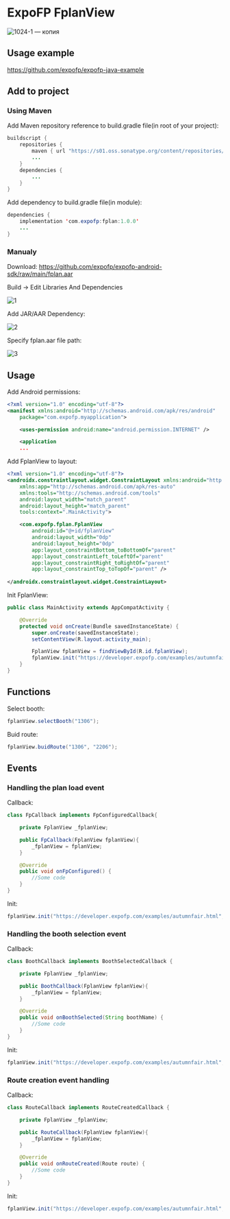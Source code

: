 # ExpoFP FplanView

![1024-1 — копия](https://user-images.githubusercontent.com/60826376/146822762-66188b40-54f4-49dd-9479-9166d8aec672.jpeg)

## Usage example

https://github.com/expofp/expofp-java-example

## Add to project

### Using Maven

Add Maven repository reference to build.gradle file(in root of your project):

```java
buildscript {
    repositories {
        maven { url "https://s01.oss.sonatype.org/content/repositories/releases" }
        ...
    }
    dependencies {
        ...
    }
}
```

Add dependency to build.gradle file(in module):

```java
dependencies {
    implementation 'com.expofp:fplan:1.0.0'
    ... 
}
```

### Manualy

Download: https://github.com/expofp/expofp-android-sdk/raw/main/fplan.aar

Build -> Edit Libraries And Dependencies

![1](https://user-images.githubusercontent.com/60826376/146797004-f32a33a7-15bd-4b89-ba18-714302d361fb.png)

Add JAR/AAR Dependency:

![2](https://user-images.githubusercontent.com/60826376/146797025-8802e787-4c2a-4de2-a6b5-17eccf3324a4.png)

Specify fplan.aar file path:

![3](https://user-images.githubusercontent.com/60826376/146797034-a36e1094-7eb3-449b-a27a-373bbeecf1ef.png)


## Usage

Add Android permissions:

```xml
<?xml version="1.0" encoding="utf-8"?>
<manifest xmlns:android="http://schemas.android.com/apk/res/android"
    package="com.expofp.myapplication">

    <uses-permission android:name="android.permission.INTERNET" />

    <application
    ...
```

Add FplanView to layout:

```xml
<?xml version="1.0" encoding="utf-8"?>
<androidx.constraintlayout.widget.ConstraintLayout xmlns:android="http://schemas.android.com/apk/res/android"
    xmlns:app="http://schemas.android.com/apk/res-auto"
    xmlns:tools="http://schemas.android.com/tools"
    android:layout_width="match_parent"
    android:layout_height="match_parent"
    tools:context=".MainActivity">

    <com.expofp.fplan.FplanView
        android:id="@+id/fplanView"
        android:layout_width="0dp"
        android:layout_height="0dp"
        app:layout_constraintBottom_toBottomOf="parent"
        app:layout_constraintLeft_toLeftOf="parent"
        app:layout_constraintRight_toRightOf="parent"
        app:layout_constraintTop_toTopOf="parent" />
  
</androidx.constraintlayout.widget.ConstraintLayout>
```

Init FplanView:

```java
public class MainActivity extends AppCompatActivity {

    @Override
    protected void onCreate(Bundle savedInstanceState) {
        super.onCreate(savedInstanceState);
        setContentView(R.layout.activity_main);

        FplanView fplanView = findViewById(R.id.fplanView);
        fplanView.init("https://developer.expofp.com/examples/autumnfair.html", null, null, null);
    }
}
```


## Functions

Select booth:

```java
fplanView.selectBooth("1306");
```

Buid route:

```java
fplanView.buidRoute("1306", "2206");
```


## Events


### Handling the plan load event

Callback:

```java
class FpCallback implements FpConfiguredCallback{

    private FplanView _fplanView;

    public FpCallback(FplanView fplanView){
        _fplanView = fplanView;
    }

    @Override
    public void onFpConfigured() {
        //Some code
    }
}
```

Init:

```java
fplanView.init("https://developer.expofp.com/examples/autumnfair.html", null, new FpCallback(fplanView), null);
```


### Handling the booth selection event

Callback:

```java
class BoothCallback implements BoothSelectedCallback {

    private FplanView _fplanView;

    public BoothCallback(FplanView fplanView){
        _fplanView = fplanView;
    }

    @Override
    public void onBoothSelected(String boothName) {
        //Some code
    }
}
```

Init:

```java
fplanView.init("https://developer.expofp.com/examples/autumnfair.html", new BoothCallback(fplanView), null, null);
```


### Route creation event handling

Callback:

```java
class RouteCallback implements RouteCreatedCallback {

    private FplanView _fplanView;

    public RouteCallback(FplanView fplanView){
        _fplanView = fplanView;
    }

    @Override
    public void onRouteCreated(Route route) {
        //Some code
    }
}
```

Init:

```java
fplanView.init("https://developer.expofp.com/examples/autumnfair.html", null, null, new RouteCallback(fplanView));
```




